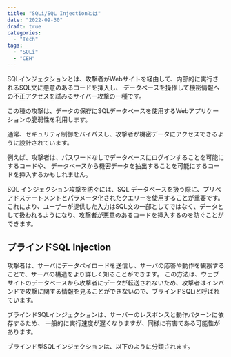 ```yaml
---
title: "SQLi/SQL Injectionとは"
date: "2022-09-30"
draft: true
categories:
  - "Tech"
tags:
  - "SQLi"
  - "CEH"
---
```


SQLインジェクションとは、攻撃者がWebサイトを経由して、内部的に実行されるSQL文に悪意のあるコードを挿入し、
データベースを操作して機密情報への不正アクセスを試みるサイバー攻撃の一種です。

この種の攻撃は、データの保存にSQLデータベースを使用するWebアプリケーションの脆弱性を利用します。

通常、セキュリティ制御をバイパスし、攻撃者が機密データにアクセスできるように設計されています。

例えば、攻撃者は、パスワードなしでデータベースにログインすることを可能にするコードや、
データベースから機密データを抽出することを可能にするコードを挿入するかもしれません。

SQL インジェクション攻撃を防ぐには、SQL データベースを扱う際に、プリペアドステートメントとパラメータ化されたクエリーを使用することが重要です。
これにより、ユーザーが提供した入力はSQL文の一部としてではなく、データとして扱われるようになり、攻撃者が悪意のあるコードを挿入するのを防ぐことができます。


## ブラインドSQL Injection

攻撃者は、サーバにデータペイロードを送信し、サーバの応答や動作を観察することで、サーバの構造をより詳しく知ることができます。
この方法は、ウェブサイトのデータベースから攻撃者にデータが転送されないため、攻撃者はインバンドで攻撃に関する情報を見ることができないので、ブラインドSQLiと呼ばれています。

ブラインドSQLインジェクションは、サーバーのレスポンスと動作パターンに依存するため、
一般的に実行速度が遅くなりますが、同様に有害である可能性があります。

ブラインド型SQLインジェクションは、以下のように分類されます。
